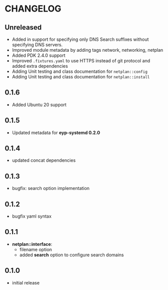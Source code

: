 # CHANGELOG

## Unreleased
* Added in support for specifying only DNS Search suffixes without specifying DNS servers.
* Improved module metadata by adding tags network, networking, netplan
* Added PDK 2.4.0 support
* Improved `.fixtures.yaml` to use HTTPS instead of git protocol and added extra dependencies
* Adding Unit testing and class documentation for `netplan::config`
* Adding Unit testing and class documentation for `netplan::install`

## 0.1.6

* Added Ubuntu 20 support

## 0.1.5

* Updated metadata for **eyp-systemd 0.2.0**

## 0.1.4

* updated concat dependencies

## 0.1.3

* bugfix: search option implementation

## 0.1.2

* bugfix yaml syntax

## 0.1.1

* **netplan::interface**:
  - filename option
  - added **search** option to configure search domains

## 0.1.0

* initial release
